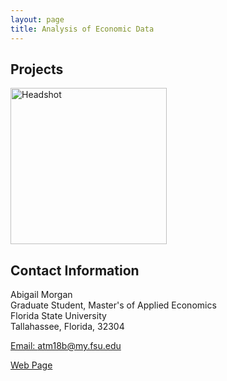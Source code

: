 ```yaml
---
layout: page
title: Analysis of Economic Data
---
```


##  Projects
<a> 
<img src="Abigail Headshots-1.jpg" alt="Headshot" width="250"/>
</a>

## Contact Information 

Abigail Morgan<br/>
Graduate Student, Master's of Applied Economics<br/>
Florida State University <br/>
Tallahassee, Florida, 32304 <br/>

[Email: atm18b@my.fsu.edu](mailto:atm18b@my.fsu.edu)

[Web Page](https://abigailtmorgan.wixsite.com/abigailmorgan)
